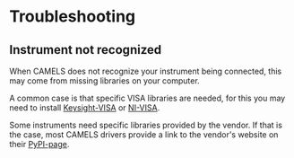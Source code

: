 # Troubleshooting

## Instrument not recognized

When CAMELS does not recognize your instrument being connected, this may come from missing libraries on your computer.

A common case is that specific VISA libraries are needed, for this you may need to install [Keysight-VISA](https://www.keysight.com/de/de/lib/software-detail/computer-software/io-libraries-suite-downloads-2175637.html) or [NI-VISA](https://www.ni.com/de/support/downloads/drivers/download.ni-visa.html#558610).

Some instruments need specific libraries provided by the vendor. If that is the case, most CAMELS drivers provide a link to the vendor's website on their [PyPI-page](https://pypi.org/).
